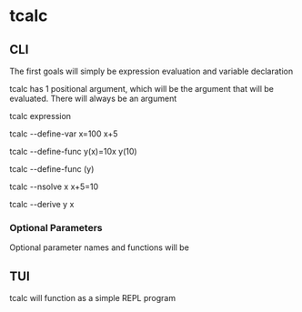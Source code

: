 
# tcalc

## CLI

The first goals will simply be expression evaluation and variable declaration 

tcalc has 1 positional argument, which will be the argument that will be evaluated. There will always be an argument

tcalc expression


tcalc --define-var x=100 x+5

tcalc --define-func y(x)=10x y(10)

tcalc --define-func (y)

tcalc --nsolve x x+5=10

tcalc --derive y x



### Optional Parameters

Optional parameter names and functions will be 

## TUI

tcalc will function as a simple REPL program